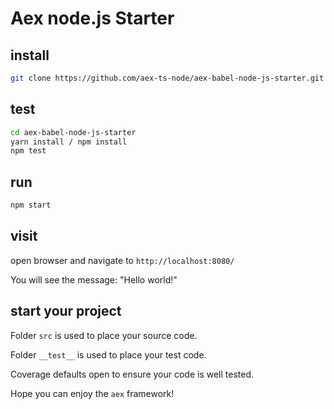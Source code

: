 # Aex node.js Starter

## install

```sh
git clone https://github.com/aex-ts-node/aex-babel-node-js-starter.git
```

## test

```sh
cd aex-babel-node-js-starter
yarn install / npm install
npm test
```

## run

```sh
npm start
```

## visit

open browser and navigate to `http://localhost:8080/`

You will see the message: "Hello world!"

## start your project

Folder `src` is used to place your source code.

Folder `__test__` is used to place your test code.

Coverage defaults open to ensure your code is well tested.

Hope you can enjoy the `aex` framework!
